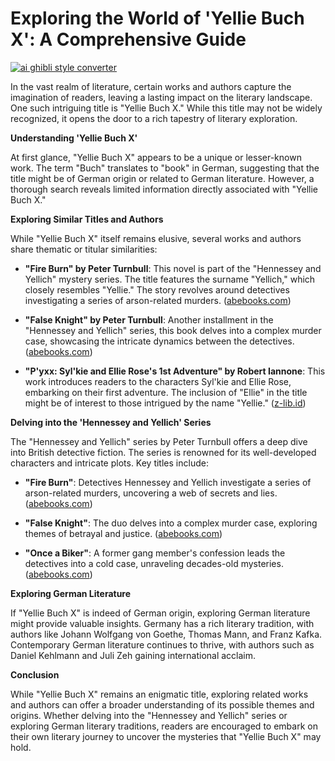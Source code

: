 # Exploring the World of 'Yellie Buch X': A Comprehensive Guide

[![ai ghibli style converter](https://i.imgur.com/dwt8Y5G.gif)](https://witbeam.net/slzx)

In the vast realm of literature, certain works and authors capture the imagination of readers, leaving a lasting impact on the literary landscape. One such intriguing title is "Yellie Buch X." While this title may not be widely recognized, it opens the door to a rich tapestry of literary exploration.

**Understanding 'Yellie Buch X'**

At first glance, "Yellie Buch X" appears to be a unique or lesser-known work. The term "Buch" translates to "book" in German, suggesting that the title might be of German origin or related to German literature. However, a thorough search reveals limited information directly associated with "Yellie Buch X."

**Exploring Similar Titles and Authors**

While "Yellie Buch X" itself remains elusive, several works and authors share thematic or titular similarities:

- **"Fire Burn" by Peter Turnbull**: This novel is part of the "Hennessey and Yellich" mystery series. The title features the surname "Yellich," which closely resembles "Yellie." The story revolves around detectives investigating a series of arson-related murders. ([abebooks.com](https://www.abebooks.com/9780727891907/Fire-Burn-Hennessey-Yellich-14-0727891901/plp?utm_source=openai))

- **"False Knight" by Peter Turnbull**: Another installment in the "Hennessey and Yellich" series, this book delves into a complex murder case, showcasing the intricate dynamics between the detectives. ([abebooks.com](https://www.abebooks.com/9780727891709/False-Knight-Hennessey-Yellich-13-0727891707/plp?utm_source=openai))

- **"P'yxx: Syl'kie and Ellie Rose's 1st Adventure" by Robert Iannone**: This work introduces readers to the characters Syl'kie and Ellie Rose, embarking on their first adventure. The inclusion of "Ellie" in the title might be of interest to those intrigued by the name "Yellie." ([z-lib.id](https://z-lib.id/book/p-yxx?utm_source=openai))

**Delving into the 'Hennessey and Yellich' Series**

The "Hennessey and Yellich" series by Peter Turnbull offers a deep dive into British detective fiction. The series is renowned for its well-developed characters and intricate plots. Key titles include:

- **"Fire Burn"**: Detectives Hennessey and Yellich investigate a series of arson-related murders, uncovering a web of secrets and lies. ([abebooks.com](https://www.abebooks.com/9780727891907/Fire-Burn-Hennessey-Yellich-14-0727891901/plp?utm_source=openai))

- **"False Knight"**: The duo delves into a complex murder case, exploring themes of betrayal and justice. ([abebooks.com](https://www.abebooks.com/9780727891709/False-Knight-Hennessey-Yellich-13-0727891707/plp?utm_source=openai))

- **"Once a Biker"**: A former gang member's confession leads the detectives into a cold case, unraveling decades-old mysteries. ([abebooks.com](https://www.abebooks.com/9780727865458/Once-Biker-Hennessey-Yellich-16-0727865455/plp?utm_source=openai))

**Exploring German Literature**

If "Yellie Buch X" is indeed of German origin, exploring German literature might provide valuable insights. Germany has a rich literary tradition, with authors like Johann Wolfgang von Goethe, Thomas Mann, and Franz Kafka. Contemporary German literature continues to thrive, with authors such as Daniel Kehlmann and Juli Zeh gaining international acclaim.

**Conclusion**

While "Yellie Buch X" remains an enigmatic title, exploring related works and authors can offer a broader understanding of its possible themes and origins. Whether delving into the "Hennessey and Yellich" series or exploring German literary traditions, readers are encouraged to embark on their own literary journey to uncover the mysteries that "Yellie Buch X" may hold.